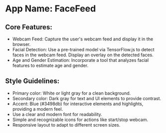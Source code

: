 # **App Name**: FaceFeed

## Core Features:

- Webcam Feed: Capture the user's webcam feed and display it in the browser.
- Facial Detection: Use a pre-trained model via TensorFlow.js to detect faces in the webcam feed. Display an overlay on the detected faces.
- Age and Gender Estimation: Incorporate a tool that analyzes facial features to estimate age and gender.

## Style Guidelines:

- Primary color: White or light gray for a clean background.
- Secondary color: Dark gray for text and UI elements to provide contrast.
- Accent: Blue (#3498db) for interactive elements and highlights, providing a modern feel.
- Use a clear and modern font for readability.
- Simple and recognizable icons for actions like start/stop webcam.
- Responsive layout to adapt to different screen sizes.